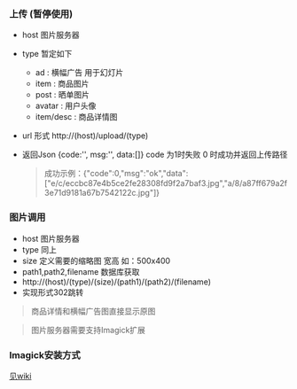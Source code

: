 ### 上传 (暂停使用)
 * host 图片服务器
 * type 暂定如下
   * ad        :   横幅广告 用于幻灯片
   * item      :   商品图片
   * post      :   晒单图片
   * avatar    :   用户头像
   * item/desc : 商品详情图
 * url 形式 http://(host)/upload/(type)
 * 返回Json {code:'', msg:'', data:[]}  code 为1时失败 0 时成功并返回上传路径
    
    > 成功示例：{"code":0,"msg":"ok","data":["e\/c\/eccbc87e4b5ce2fe28308fd9f2a7baf3.jpg","a\/8\/a87ff679a2f3e71d9181a67b7542122c.jpg"]}


### 图片调用
 * host 图片服务器
 * type 同上
 * size 定义需要的缩略图 宽高 如：500x400
 * path1,path2,filename 数据库获取 
 * http://(host)/(type)/(size)/(path1)/(path2)/(filename)
 * 实现形式302跳转

  > 商品详情和横幅广告图直接显示原图

  > 图片服务器需要支持Imagick扩展


### Imagick安装方式
  [见wiki](https://github.com/lextel/sublimation/wiki/php5.5%E6%A8%A1%E5%9D%97-imagick-&-mcrypt-%E6%89%A9%E5%B1%95%E5%AE%89%E8%A3%85)
